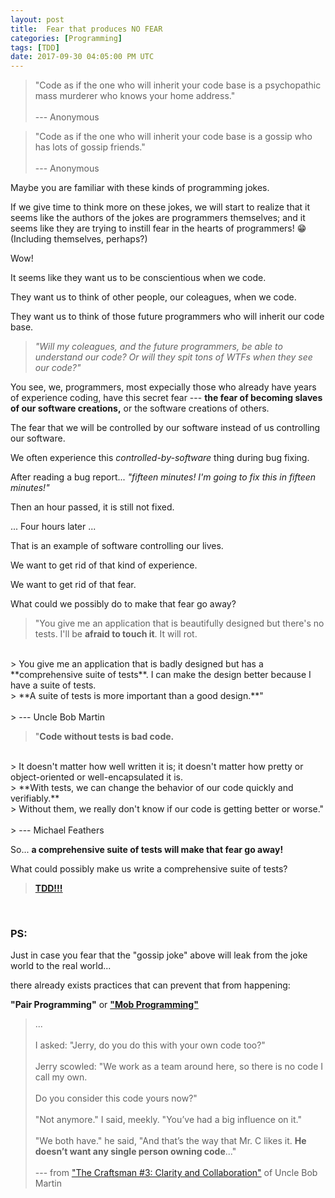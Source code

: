 ```yaml
---
layout: post
title:  Fear that produces NO FEAR
categories: [Programming]
tags: [TDD]
date: 2017-09-30 04:05:00 PM UTC
---
```


<!-- September 31, 2017 12:05:00 AM Philippine Time -->

> "Code as if the one who will inherit your code base is a psychopathic mass murderer who knows your home address."
<br /><br />
> --- Anonymous

> "Code as if the one who will inherit your code base is a gossip who has lots of gossip friends."
<br /><br />
> --- Anonymous

<!--more-->

Maybe you are familiar with these kinds of programming jokes.

If we give time to think more on these jokes, we will start to realize that it seems like the authors of the jokes are programmers themselves; and it seems like they are trying to instill fear in the hearts of programmers! :grin: (Including themselves, perhaps?)

Wow!

It seems like they want us to be conscientious when we code.

They want us to think of other people, our coleagues, when we code.

They want us to think of those future programmers who will inherit our code base.

> _"Will my coleagues, and the future programmers, be able to understand our code? Or will they spit tons of WTFs when they see our code?"_

You see, we, programmers, most expecially those who already have years of experience coding, have this secret fear --- **the fear of becoming slaves of our software creations,** or the software creations of others.

The fear that we will be controlled by our software instead of us controlling our software.

We often experience this _controlled-by-software_ thing during bug fixing.

After reading a bug report... _"fifteen minutes! I'm going to fix this in fifteen minutes!"_

Then an hour passed, it is still not fixed.

... Four hours later ...

That is an example of software controlling our lives.

We want to get rid of that kind of experience.

We want to get rid of that fear.

What could we possibly do to make that fear go away?


> "You give me an application that is beautifully designed but there's no tests. I'll be **afraid to touch it**. It will rot.
<br />
> You give me an application that is badly designed but has a **comprehensive suite of tests**. I can make the design better because I have a suite of tests.
<br />
> **A suite of tests is more important than a good design.**"
<br /><br />
> --- Uncle Bob Martin

> "**Code without tests is bad code.**
<br />
> It doesn't matter how well written it is; it doesn't matter how pretty or object-oriented or well-encapsulated it is. 
<br />
> **With tests, we can change the behavior of our code quickly and verifiably.**
<br />
> Without them, we really don't know if our code is getting better or worse."
<br /><br />
> --- Michael Feathers


So... **a comprehensive suite of tests will make that fear go away!**

What could possibly make us write a comprehensive suite of tests?

> [**TDD!!!**](https://en.wikipedia.org/wiki/Test-driven_development)


<br />

### PS:

Just in case you fear that the "gossip joke" above will leak from the joke world to the real world...

there already exists practices that can prevent that from happening:

**"Pair Programming"** or [**"Mob Programming"**](https://www.youtube.com/watch?v=sLEsWB1wZMA)

> ...
<br /><br />
> I asked: "Jerry, do you do this with your own code too?"
<br /><br />
> Jerry scowled: "We work as a team around here, so there is no code I call my own.
<br /><br />
> Do you consider this code yours now?"
<br /><br />
> "Not anymore." I said, meekly. "You’ve had a big influence on it."
<br /><br />
> "We both have." he said, "And that’s the way that Mr. C likes it. **He doesn’t want any single person owning code**..."
<br /><br />
> --- from ["The Craftsman #3: Clarity and Collaboration"](https://drive.google.com/file/d/0BwhCYaYDn8EgMjc5ZGVjYTQtZmE4NS00MjM0LWIwMDMtMTE2M2NkNTUxNzgx/view) of Uncle Bob Martin


